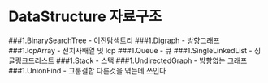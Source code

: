 DataStructure 자료구조
======================
###1.BinarySearchTree - 이진탐색트리
###1.Digraph - 방향그래프
###1.lcpArray - 전치사배열 및 lcp
###1.Queue - 큐
###1.SingleLinkedList - 싱글링크드리스트
###1.Stack - 스택
###1.UndirectedGraph - 방향없는 그래프
###1.UnionFind - 그룹결합 다른것을 엮는데 쓰인다
